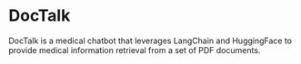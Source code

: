 # DocTalk
DocTalk is a medical chatbot that leverages LangChain and HuggingFace to provide medical information retrieval from a set of PDF documents.
